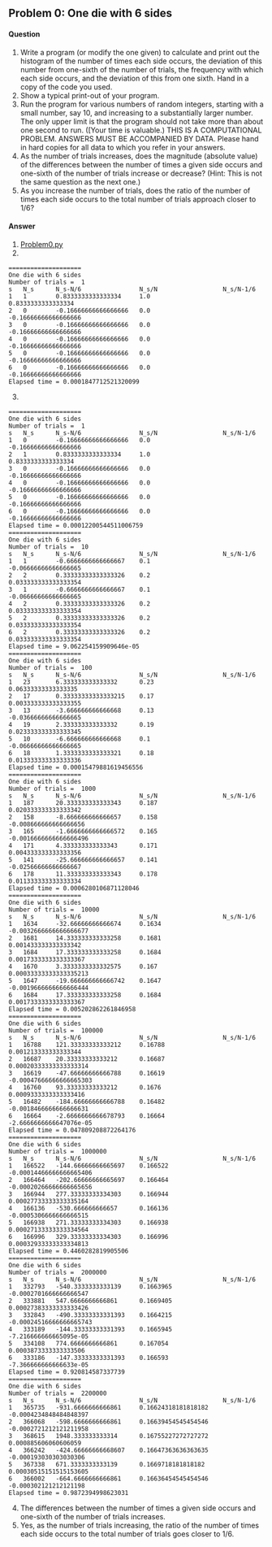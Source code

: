 ## Problem 0: One die with 6 sides

#### Question

1. Write a program (or modify the one given) to calculate and print out the histogram of the number of times each side occurs, the deviation of this number from one-sixth of the number of trials, the frequency with which each side occurs, and the deviation of this from one sixth. Hand in a copy of the code you used.
2. Show a typical print-out of your program.
3. Run the program for various numbers of random integers, starting with a small number, say 10, and increasing to a substantially larger number. The only upper limit is that the program should not take more than about one second to run. ([Your time is valuable.) THIS IS A COMPUTATIONAL PROBLEM. ANSWERS MUST BE ACCOMPANIED BY DATA. Please hand in hard copies for all data to which you refer in your answers.
4. As the number of trials increases, does the magnitude (absolute value) of the differences between the number of times a given side occurs and one-sixth of the number of trials increase or decrease? (Hint: This is not the same question as the next one.)
5. As you increase the number of trials, does the ratio of the number of times each side occurs to the total number of trials approach closer to 1/6?

#### Answer

1. [Problem0.py](Problem0.py) 
2. 
```
====================
One die with 6 sides
Number of trials =  1
s	N_s      N_s-N/6                N_s/N                  N_s/N-1/6
1	1        0.8333333333333334     1.0                    0.8333333333333334
2	0        -0.16666666666666666   0.0                    -0.16666666666666666
3	0        -0.16666666666666666   0.0                    -0.16666666666666666
4	0        -0.16666666666666666   0.0                    -0.16666666666666666
5	0        -0.16666666666666666   0.0                    -0.16666666666666666
6	0        -0.16666666666666666   0.0                    -0.16666666666666666
Elapsed time = 0.0001847712521320099
```
3. 
```
====================
One die with 6 sides
Number of trials =  1
s	N_s      N_s-N/6                N_s/N                  N_s/N-1/6
1	0        -0.16666666666666666   0.0                    -0.16666666666666666
2	1        0.8333333333333334     1.0                    0.8333333333333334
3	0        -0.16666666666666666   0.0                    -0.16666666666666666
4	0        -0.16666666666666666   0.0                    -0.16666666666666666
5	0        -0.16666666666666666   0.0                    -0.16666666666666666
6	0        -0.16666666666666666   0.0                    -0.16666666666666666
Elapsed time = 0.00012200544511006759
====================
One die with 6 sides
Number of trials =  10
s	N_s      N_s-N/6                N_s/N                  N_s/N-1/6
1	1        -0.6666666666666667    0.1                    -0.06666666666666665
2	2        0.33333333333333326    0.2                    0.033333333333333354
3	1        -0.6666666666666667    0.1                    -0.06666666666666665
4	2        0.33333333333333326    0.2                    0.033333333333333354
5	2        0.33333333333333326    0.2                    0.033333333333333354
6	2        0.33333333333333326    0.2                    0.033333333333333354
Elapsed time = 9.062254159909646e-05
====================
One die with 6 sides
Number of trials =  100
s	N_s      N_s-N/6                N_s/N                  N_s/N-1/6
1	23       6.333333333333332      0.23                   0.06333333333333335
2	17       0.33333333333333215    0.17                   0.003333333333333355
3	13       -3.666666666666668     0.13                   -0.03666666666666665
4	19       2.333333333333332      0.19                   0.023333333333333345
5	10       -6.666666666666668     0.1                    -0.06666666666666665
6	18       1.3333333333333321     0.18                   0.013333333333333336
Elapsed time = 0.00015479881619456556
====================
One die with 6 sides
Number of trials =  1000
s	N_s      N_s-N/6                N_s/N                  N_s/N-1/6
1	187      20.333333333333343     0.187                  0.020333333333333342
2	158      -8.666666666666657     0.158                  -0.008666666666666656
3	165      -1.6666666666666572    0.165                  -0.0016666666666666496
4	171      4.333333333333343      0.171                  0.004333333333333356
5	141      -25.666666666666657    0.141                  -0.02566666666666667
6	178      11.333333333333343     0.178                  0.011333333333333334
Elapsed time = 0.0006280106871128046
====================
One die with 6 sides
Number of trials =  10000
s	N_s      N_s-N/6                N_s/N                  N_s/N-1/6
1	1634     -32.66666666666674     0.1634                 -0.0032666666666666677
2	1681     14.333333333333258     0.1681                 0.001433333333333342
3	1684     17.333333333333258     0.1684                 0.0017333333333333367
4	1670     3.3333333333332575     0.167                  0.00033333333333335213
5	1647     -19.666666666666742    0.1647                 -0.0019666666666666444
6	1684     17.333333333333258     0.1684                 0.0017333333333333367
Elapsed time = 0.005202862261846958
====================
One die with 6 sides
Number of trials =  100000
s	N_s      N_s-N/6                N_s/N                  N_s/N-1/6
1	16788    121.33333333333212     0.16788                0.001213333333333344
2	16687    20.33333333333212      0.16687                0.00020333333333333314
3	16619    -47.66666666666788     0.16619                -0.00047666666666665303
4	16760    93.33333333333212      0.1676                 0.0009333333333333416
5	16482    -184.66666666666788    0.16482                -0.0018466666666666631
6	16664    -2.6666666666678793    0.16664                -2.6666666666647076e-05
Elapsed time = 0.047809208872264176
====================
One die with 6 sides
Number of trials =  1000000
s	N_s      N_s-N/6                N_s/N                  N_s/N-1/6
1	166522   -144.66666666665697    0.166522               -0.00014466666666665406
2	166464   -202.66666666665697    0.166464               -0.00020266666666665656
3	166944   277.33333333334303     0.166944               0.00027733333333335164
4	166136   -530.666666666657      0.166136               -0.0005306666666666515
5	166938   271.33333333334303     0.166938               0.00027133333333334564
6	166996   329.33333333334303     0.166996               0.00032933333333334813
Elapsed time = 0.4460282819905506
====================
One die with 6 sides
Number of trials =  2000000
s	N_s      N_s-N/6                N_s/N                  N_s/N-1/6
1	332793   -540.3333333333139     0.1663965              -0.0002701666666666547
2	333881   547.6666666666861      0.1669405              0.00027383333333333426
3	332843   -490.33333333331393    0.1664215              -0.00024516666666665743
4	333189   -144.33333333331393    0.1665945              -7.216666666665095e-05
5	334108   774.6666666666861      0.167054               0.0003873333333333506
6	333186   -147.33333333331393    0.166593               -7.366666666666633e-05
Elapsed time = 0.920814587337739
====================
One die with 6 sides
Number of trials =  2200000
s	N_s      N_s-N/6                N_s/N                  N_s/N-1/6
1	365735   -931.6666666666861     0.16624318181818182    -0.0004234848484848397
2	366068   -598.6666666666861     0.16639454545454546    -0.0002721212121211958
3	368615   1948.333333333314      0.16755227272727272    0.000885606060606059
4	366242   -424.66666666668607    0.16647363636363635    -0.000193030303030306
5	367338   671.3333333333139      0.1669718181818182     0.00030515151515153605
6	366002   -664.6666666666861     0.16636454545454546    -0.000302121212121198
Elapsed time = 0.9872394998623031
```
4. The differences between the number of times a given side occurs and one-sixth of the number of trials increases.
5. Yes, as the number of trials increasing, the ratio of the number of times each side occurs to the total number of trials goes closer to 1/6.
